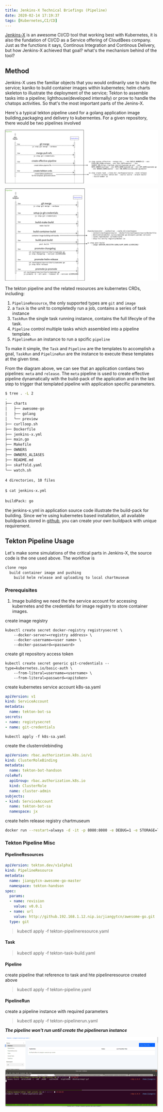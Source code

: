 ```yaml
---
title: Jenkins-X Technical Briefings (Pipeline)
date: 2020-02-14 17:19:37
tags: [Kubernetes,CI/CD]
---
```


[Jenkins-X](https://jenkins-x.io/) is an awesome CI/CD tool that working best with Kubernetes, it is also the fundation of CI/CD as a Service offering of CloudBees company.
Just as the functions it says, Continous Integration and Continous Delivery, but how Jenkins-X achieved that goal? what's the mechanism behind of the tool? 

<!--more-->

## Method
Jenkins-X uses the familiar objects that you would ordinarily use to ship the service; kaniko to build container images within kubernetes; helm charts skeleton to illustrate the deployment of the service; Tekton to assemble tasks into a pipeline; lighthouse(developed internally) or prow to handle the chatops activities. So that's the most important parts of the Jenins-X.

Here's a typical tekton pipeline used for a golang application image building,packaging and delivery to kubernentes.
For a given repository, there would be two pipelines involved

![tekton meta pipeline used in jenkins-x ](/images/jx-tekton-meta-pipeline.jpeg)

![tekton pipeline used in jenkins-x ](/images/jx-tekton-pipeline.jpeg)

The tekton pipeline and the related resources are kubernetes CRDs, including:

1. `PipelineResource`, the only supported types are `git` and `image`
2. a `Task` is the unit to completedly run a job, contains a series of task instance
3. `TaskRun` the single task running instance, contains the full lifecyle of the task.
4. `Pipeline` control multiple tasks which assembled into a pipeline template.
5. `PipelineRun` an instance to run a spcific `pipeline`

To make it simple, the `Task` and `Pipeline` are the templates to accomplish a goal, `TaskRun` and `PipelineRun` are the instance to execute these templates at the given time. 

From the diagram above, we can see that an application contians two pipelines: `meta` and `release`. The `meta` pipeline is used to create effective pipeline dynamatically with the build-pack of the application and in the last step to trigger that templated pipeline with application specific parameters.

```bash
$ tree . -L 2                                                                                                                             
.
├── charts
│   ├── awesome-go
│   ├── golang
│   └── preview
├── curlloop.sh
├── Dockerfile
├── jenkins-x.yml
├── main.go
├── Makefile
├── OWNERS
├── OWNERS_ALIASES
├── README.md
├── skaffold.yaml
└── watch.sh

4 directories, 10 files

$ cat jenkins-x.yml              

buildPack: go

```

the jenkins-x.yml in application source code illustrate the build-pack for building. Since we're using kubernetes based installation, all available buildpacks stored in [github](https://github.com/jenkins-x-buildpacks/jenkins-x-kubernetes), you can create your own buildpack with unique requirement.

## Tekton Pipeline Usage

Let's make some simulations of the critical parts in Jenkins-X, the source code is the one used above.
The workflow is
```bash
clone repo 
  build container image and pushing
    build helm release and uploading to local chartmuseum
```
### Prerequisites
1. Image building
we need the the service account for accessing kubernetes and the credentials for image registry to store container images.

create image registry 
```
kubectl create secret docker-registry registrysecret \
    --docker-server=<registry address> \
    --docker-username=<user name> \
    --docker-password=<password>
```

create git repository access token
```
kubectl create secret generic git-credentials --type=kubernetes.io/basic-auth \ 
    --from-literal=username=<username> \
    --from-literal=password=<apitoken>
```

create kubernetes service account k8s-sa.yaml

```yaml
apiVersion: v1
kind: ServiceAccount
metadata:
  name: tekton-bot-sa
secrets:
- name: registysecret
- name: git-credentials
```
```
kubectl apply -f k8s-sa.yaml

```

create the clusterrolebinding
```yaml
apiVersion: rbac.authorization.k8s.io/v1
kind: ClusterRoleBinding
metadata:
  name: tekton-bot-handson
roleRef:
  apiGroup: rbac.authorization.k8s.io
  kind: ClusterRole
  name: cluster-admin
subjects:
- kind: ServiceAccount
  name: tekton-bot-sa
  namespace: jx
```

create helm release registry chartmuseum
```bash
docker run --restart=always -d -it -p 8080:8080 -e DEBUG=1 -e STORAGE=local -e STORAGE_LOCAL_ROOTDIR=/charts -v $PWD/chartmuseum-int:/charts  chartmuseum/chartmuseum:latest

```

### Tekton Pipeline Misc

#### PipelineResources

```yaml
apiVersion: tekton.dev/v1alpha1
kind: PipelineResource
metadata:
  name: jiangytcn-awesome-go-master
  namespace: tekton-handson
spec:
  params:
  - name: revision
    value: v0.0.1
  - name: url
    value: http://github.192.168.1.12.nip.io/jiangytcn/awesome-go.git
  type: git
```
> kubectl apply -f tekton-pipelineresource.yaml 

#### Task
> kubectl apply -f tekton-task-build.yaml  
#### Pipeline
create pipeline that reference to task and hte pipelineresource created above
> kubectl apply -f tekton-pipeline.yaml
#### PipelineRun
create a pipeline instance with required parameters 
> kubectl apply -f tekton-pipelinerun.yaml

**_The pipeline won't run until create the pipelinerun instance_**

![Tekton Pipeline Simulation](/images/jx-tekton-simulation.gif)